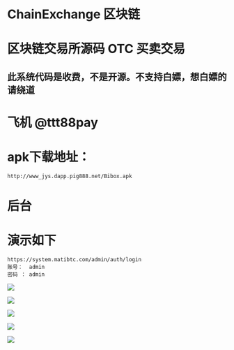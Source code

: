 # ChainExchange 区块链 
# 区块链交易所源码 OTC 买卖交易

## 此系统代码是收费，不是开源。不支持白嫖，想白嫖的请绕道

# 飞机  @ttt88pay

# apk下载地址：

    http://www_jys.dapp.pig888.net/Bibox.apk
   
 # 后台
 
  
  
# 演示如下

```
https://system.matibtc.com/admin/auth/login
账号：  admin
密码 ： admin

```


![](https://www.showdoc.com.cn/server/api/attachment/visitFile?sign=341c825e54d47eb48905baedc48fbaef)


![](https://www.showdoc.com.cn/server/api/attachment/visitFile?sign=8ce343db20bc2e4f2c2e9e99abafc5ed)

![](https://www.showdoc.com.cn/server/api/attachment/visitFile?sign=e35eedeec7c5dc50eb77ce28db23630a)


![](https://www.showdoc.com.cn/server/api/attachment/visitFile?sign=1053c7a5e0b703bb21805c4a9dd5ce62)


![](https://www.showdoc.com.cn/server/api/attachment/visitFile?sign=99d744854bfbe45df451b70359c1f09c)
